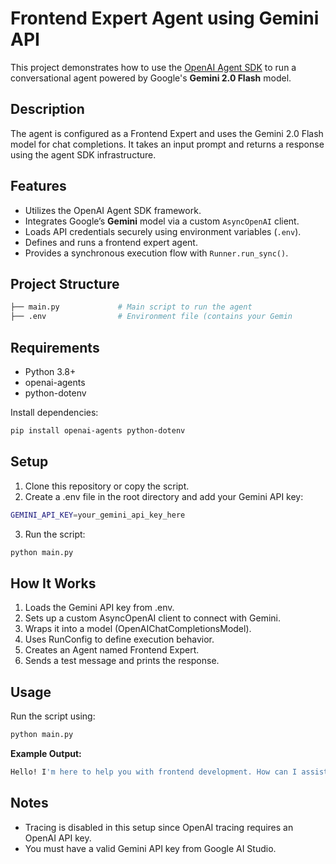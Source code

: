 # Frontend Expert Agent using Gemini API

This project demonstrates how to use the [OpenAI Agent SDK](https://github.com/openai/agent-sdk) to run a conversational agent powered by Google's **Gemini 2.0 Flash** model.

## Description

The agent is configured as a Frontend Expert and uses the Gemini 2.0 Flash model for chat completions. It takes an input prompt and returns a response using the agent SDK infrastructure.

## Features

- Utilizes the OpenAI Agent SDK framework.
- Integrates Google’s **Gemini** model via a custom `AsyncOpenAI` client.
- Loads API credentials securely using environment variables (`.env`).
- Defines and runs a frontend expert agent.
- Provides a synchronous execution flow with `Runner.run_sync()`.

## Project Structure

```bash
├── main.py             # Main script to run the agent
├── .env                # Environment file (contains your Gemin
```

## Requirements

- Python 3.8+
- openai-agents
- python-dotenv

Install dependencies:
```bash
pip install openai-agents python-dotenv
```

## Setup

1. Clone this repository or copy the script.
2. Create a .env file in the root directory and add your Gemini API key:
```bash
GEMINI_API_KEY=your_gemini_api_key_here
```
3. Run the script:
```bash
python main.py
```

## How It Works

1. Loads the Gemini API key from .env.
2. Sets up a custom AsyncOpenAI client to connect with Gemini.
3. Wraps it into a model (OpenAIChatCompletionsModel).
4. Uses RunConfig to define execution behavior.
5. Creates an Agent named Frontend Expert.
6. Sends a test message and prints the response.
 

## Usage

Run the script using:
```bash
python main.py
```

**Example Output:**
```bash
Hello! I'm here to help you with frontend development. How can I assist you today?
```

## Notes

- Tracing is disabled in this setup since OpenAI tracing requires an OpenAI API key.
- You must have a valid Gemini API key from Google AI Studio.